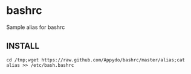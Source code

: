 bashrc
======

Sample alias for bashrc

INSTALL
-------

    cd /tmp;wget https://raw.github.com/Appydo/bashrc/master/alias;cat alias >> /etc/bash.bashrc
